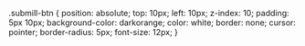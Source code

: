 .submill-btn {
    position: absolute;
    top: 10px;
    left: 10px;
    z-index: 10;
    padding: 5px 10px;
    background-color: darkorange;
    color: white;
    border: none;
    cursor: pointer;
    border-radius: 5px;
    font-size: 12px;
}